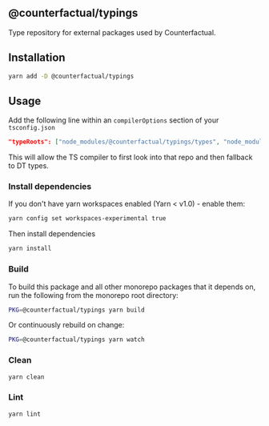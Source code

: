 ## @counterfactual/typings

Type repository for external packages used by Counterfactual.

## Installation

```bash
yarn add -D @counterfactual/typings
```

## Usage

Add the following line within an `compilerOptions` section of your `tsconfig.json`

```json
"typeRoots": ["node_modules/@counterfactual/typings/types", "node_modules/@types"]
```

This will allow the TS compiler to first look into that repo and then fallback to DT types.

### Install dependencies

If you don't have yarn workspaces enabled (Yarn < v1.0) - enable them:

```bash
yarn config set workspaces-experimental true
```

Then install dependencies

```bash
yarn install
```

### Build

To build this package and all other monorepo packages that it depends on, run the following from the monorepo root directory:

```bash
PKG=@counterfactual/typings yarn build
```

Or continuously rebuild on change:

```bash
PKG=@counterfactual/typings yarn watch
```

### Clean

```bash
yarn clean
```

### Lint

```bash
yarn lint
```
